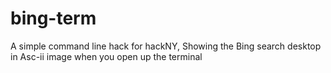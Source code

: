 # bing-term
A simple command line hack for hackNY, Showing the Bing search desktop in Asc-ii image when you open up the terminal
